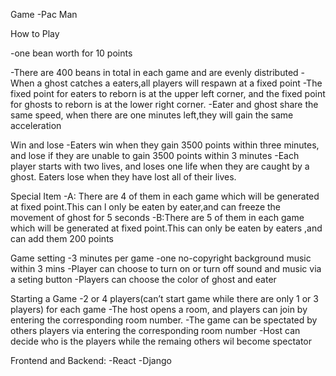 Game
-Pac Man

How to Play

-one bean worth for 10 points

-There are 400 beans in total in each game and are evenly distributed 
-When a ghost catches a eaters,all players will respawn at a fixed point
-The fixed point for eaters to reborn is at the upper left corner,
and the fixed point for ghosts to reborn is at the lower right corner.
-Eater and ghost share the same speed, when there are one minutes left,they will gain 
the same acceleration


Win and lose
-Eaters win when they gain 3500 points within three minutes, 
and lose if they are unable to gain 3500 points within 3 minutes
-Each player starts with two lives, and loses one life when they are caught by a ghost. 
Eaters lose when they have lost all of their lives.



Special Item
-A: There are 4 of them in each game which will be generated at fixed point.This can l
only be eaten by eater,and can freeze the movement of ghost for 5 seconds 
-B:There are 5 of them in each game which will be generated at fixed point.This can
only be eaten by eaters ,and can add them 200 points 



Game setting
-3 minutes per game
-one no-copyright background music within 3 mins
-Player can choose to turn on or turn off sound and music via a seting button
-Players can choose the color of ghost and eater


Starting a Game
-2 or 4 players(can’t start game while there are only 1 or 3 players) for each game
-The host opens a room, and players can join by entering the corresponding room number.
-The game can be spectated by others players via entering the corresponding room number
-Host can decide who is the players while the remaing others wil become spectator

Frontend and Backend:
-React
-Django
